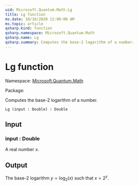 ```yaml
---
uid: Microsoft.Quantum.Math.Lg
title: Lg function
ms.date: 10/16/2020 12:00:00 AM
ms.topic: article
qsharp.kind: function
qsharp.namespace: Microsoft.Quantum.Math
qsharp.name: Lg
qsharp.summary: Computes the base-2 logarithm of a number.
---
```


# Lg function

Namespace: [Microsoft.Quantum.Math](xref:Microsoft.Quantum.Math)

Package: [](https://nuget.org/packages/)


Computes the base-2 logarithm of a number.

```Q#
Lg (input : Double) : Double
```


## Input

### input : Double

A real number $x$.



## Output

The base-2 logarithm $y = \log_2(x)$ such that $x = 2^y$.
